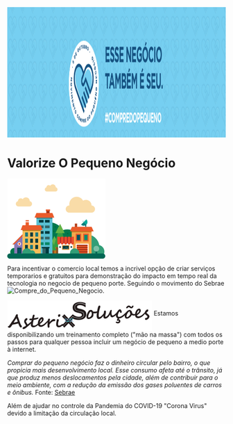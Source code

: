<img src="img/Movimento_Compre_do_Pequeno_Negocio_ Banner_portal.jpg" alt="Movimento_Compre_do_Pequeno_Negocio_Sebrae" height="300" width="1400">

# Valorize O Pequeno Negócio

<img src="img/bairro-png.png" alt="Pequeno_Negocio" height="184" width="226" align="middle">

Para incentivar o comercio local temos a incrivel opção de criar serviços temporarios e gratuitos para demonstração do impacto em tempo real da tecnologia no negocio de pequeno porte.
  Seguindo o movimento do Sebrae ![Compre_do_Pequeno_Negocio](https://asterixsolucoes.com.br/compre_do_pequeno_negocio).

<img src="img/AsterixSolucoes_logo.png" alt="Compre do Pequeno Negocio - Sebrae" height="70" width="334" align="middle">
  Estamos disponibilizando um treinamento completo ("mão na massa") com todos os passos para qualquer pessoa incluir um negócio de pequeno a medio porte à internet.  
  
  *Comprar do pequeno negócio faz o dinheiro circular pelo bairro, o que propicia mais desenvolvimento local. Esse consumo afeta até o 
trânsito, já que produz menos deslocamentos pela cidade, além de contribuir para o meio ambiente, com a redução da emissão dos gases poluentes de carros e ônibus.* Fonte: [Sebrae](https://www.sebrae.com.br/sites/PortalSebrae/sebraeaz/movimento-compre-do-pequeno-negocio-busca-fortalecer-comercio-local,03b1aee47d1be410VgnVCM1000003b74010aRCRD)  
  
  Além de ajudar no controle da Pandemia do COVID-19 "Corona Virus" devido a limitação da circulação local.

